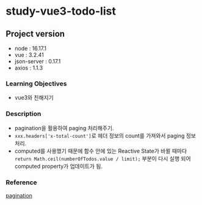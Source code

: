 # study-vue3-todo-list

## Project version

- node : 16.17.1
- vue : 3.2.41
- json-server : 0.17.1
- axios : 1.1.3

### Learning Objectives

- vue3와 친해지기

### Description

- pagination을 활용하여 paging 처리해주기.
- `xxx.headers['x-total-count']`로 헤더 정보의 count를 가져와서 paging 정보 처리.
- computed를 사용했기 때문에 함수 안에 있는 Reactive State가 바뀔 때마다 `return Math.ceil(numberOfTodos.value / limit);` 부분이 다시 실행 되어 computed property가 업데이트가 됨. 

### Reference
[pagination](https://www.npmjs.com/package/json-server)